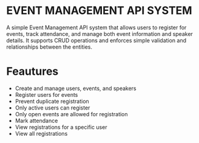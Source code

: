 # EVENT MANAGEMENT API SYSTEM

A simple Event Management API system that allows users to register for events, track attendance, and manage both event information and speaker details. It supports CRUD operations and enforces simple validation and relationships between the entities.

# Feautures

- Create and manage users, events, and speakers
- Register users for events
- Prevent duplicate registration
- Only active users can register
- Only open events are allowed for registration
- Mark attendance
- View registrations for a specific user
- View all registrations
